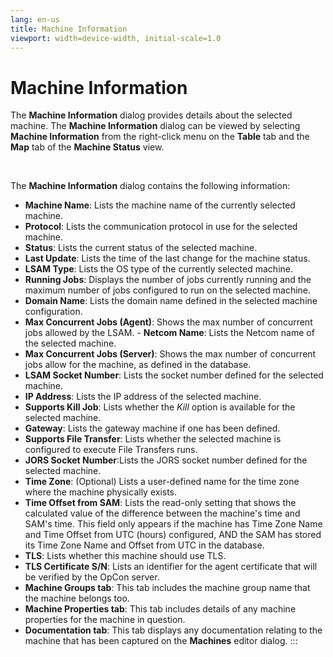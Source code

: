 ```yaml
---
lang: en-us
title: Machine Information
viewport: width=device-width, initial-scale=1.0
---
```


#  Machine Information

The **Machine Information** dialog provides details about the selected
machine. The **Machine Information** dialog can be viewed by selecting
**Machine Information** from the right-click menu on the **Table** tab
and the **Map** tab of the **Machine Status** view.

 

The **Machine Information** dialog contains the following information:

-   **Machine Name**: Lists the machine name of the currently selected
    machine.
-   **Protocol**: Lists the communication protocol in use for the
    selected machine.
-   **Status**: Lists the current status of the selected machine.
-   **Last Update**: Lists the time of the last change for the machine
    status.
-   **LSAM Type**: Lists the OS type of the currently selected machine.
-   **Running Jobs**: Displays the number of jobs currently running and
    the maximum number of jobs configured to run on the selected
    machine.
-   **Domain Name**: Lists the domain name defined in the selected
    machine configuration.
-   **Max Concurrent Jobs (Agent)**: Shows the max number of concurrent
    jobs allowed by the LSAM. -   **Netcom Name**: Lists the Netcom name of the selected machine.
-   **Max Concurrent Jobs (Server)**: Shows the max number of concurrent
    jobs allow for the machine, as defined in the database.
-   **LSAM Socket Number**: Lists the socket number defined for the
    selected machine.
-   **IP Address**: Lists the IP address of the selected machine.
-   **Supports Kill Job**: Lists whether the *Kill* option is available
    for the selected machine.
-   **Gateway**: Lists the gateway machine if one has been defined.
-   **Supports File Transfer**: Lists whether the selected machine is
    configured to execute File Transfers runs.
-   **JORS Socket Number**:Lists the JORS socket number defined for the
    selected machine.
-   **Time Zone**: (Optional) Lists a user-defined name for the time
    zone where the machine physically exists.
-   **Time Offset from SAM**: Lists the read-only setting that shows the
    calculated value of the difference between the machine\'s time and
    SAM\'s time. This field only appears if the machine has Time Zone
    Name and Time Offset from UTC (hours) configured, AND the SAM has
    stored its Time Zone Name and Offset from UTC in the database.
-   **TLS**: Lists whether this machine should use TLS.
-   **TLS Certificate S/N**: Lists an identifier for the agent
    certificate that will be verified by the
    OpCon server.
-   **Machine Groups tab**: This tab includes the machine group name
    that the machine belongs too.
-   **Machine Properties tab**: This tab includes details of any machine
    properties for the machine in question.
-   **Documentation tab**: This tab displays any documentation relating
    to the machine that has been captured on the **Machines** editor
    dialog.
:::

 


